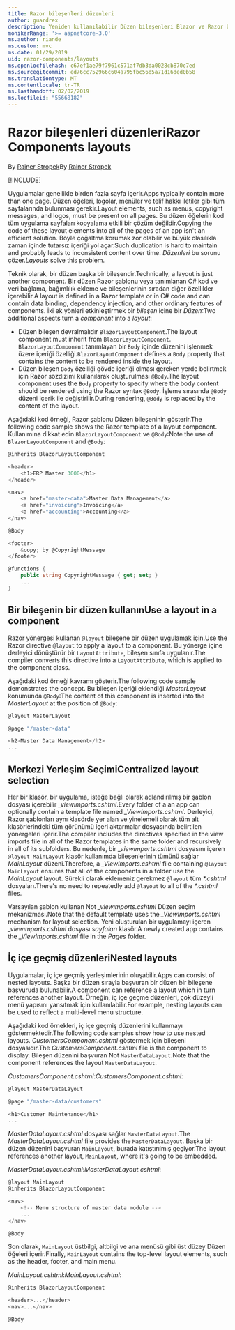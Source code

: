 ```yaml
---
title: Razor bileşenleri düzenleri
author: guardrex
description: Yeniden kullanılabilir Düzen bileşenleri Blazor ve Razor bileşenleri uygulamaları oluşturmayı öğrenin.
monikerRange: '>= aspnetcore-3.0'
ms.author: riande
ms.custom: mvc
ms.date: 01/29/2019
uid: razor-components/layouts
ms.openlocfilehash: c67ef1ae79f7961c571af7db3da0028cb870c7ed
ms.sourcegitcommit: ed76cc752966c604a795fbc56d5a71d16ded0b58
ms.translationtype: MT
ms.contentlocale: tr-TR
ms.lasthandoff: 02/02/2019
ms.locfileid: "55668182"
---
```

# <a name="razor-components-layouts"></a><span data-ttu-id="2784b-103">Razor bileşenleri düzenleri</span><span class="sxs-lookup"><span data-stu-id="2784b-103">Razor Components layouts</span></span>

<span data-ttu-id="2784b-104">By [Rainer Stropek](https://www.timecockpit.com)</span><span class="sxs-lookup"><span data-stu-id="2784b-104">By [Rainer Stropek](https://www.timecockpit.com)</span></span>

[!INCLUDE[](~/includes/razor-components-preview-notice.md)]

<span data-ttu-id="2784b-105">Uygulamalar genellikle birden fazla sayfa içerir.</span><span class="sxs-lookup"><span data-stu-id="2784b-105">Apps typically contain more than one page.</span></span> <span data-ttu-id="2784b-106">Düzen öğeleri, logolar, menüler ve telif hakkı iletiler gibi tüm sayfalarında bulunması gerekir.</span><span class="sxs-lookup"><span data-stu-id="2784b-106">Layout elements, such as menus, copyright messages, and logos, must be present on all pages.</span></span> <span data-ttu-id="2784b-107">Bu düzen öğelerin kod tüm uygulama sayfaları kopyalama etkili bir çözüm değildir.</span><span class="sxs-lookup"><span data-stu-id="2784b-107">Copying the code of these layout elements into all of the pages of an app isn't an efficient solution.</span></span> <span data-ttu-id="2784b-108">Böyle çoğaltma korumak zor olabilir ve büyük olasılıkla zaman içinde tutarsız içeriği yol açar.</span><span class="sxs-lookup"><span data-stu-id="2784b-108">Such duplication is hard to maintain and probably leads to inconsistent content over time.</span></span> <span data-ttu-id="2784b-109">*Düzenleri* bu sorunu çözer.</span><span class="sxs-lookup"><span data-stu-id="2784b-109">*Layouts* solve this problem.</span></span>

<span data-ttu-id="2784b-110">Teknik olarak, bir düzen başka bir bileşendir.</span><span class="sxs-lookup"><span data-stu-id="2784b-110">Technically, a layout is just another component.</span></span> <span data-ttu-id="2784b-111">Bir düzen Razor şablonu veya tanımlanan C# kod ve veri bağlama, bağımlılık ekleme ve bileşenlerinin sıradan diğer özellikler içerebilir.</span><span class="sxs-lookup"><span data-stu-id="2784b-111">A layout is defined in a Razor template or in C# code and can contain data binding, dependency injection, and other ordinary features of components.</span></span> <span data-ttu-id="2784b-112">İki ek yönleri etkinleştirmek bir *bileşen* içine bir *Düzen*:</span><span class="sxs-lookup"><span data-stu-id="2784b-112">Two additional aspects turn a *component* into a *layout*:</span></span>

* <span data-ttu-id="2784b-113">Düzen bileşen devralmalıdır `BlazorLayoutComponent`.</span><span class="sxs-lookup"><span data-stu-id="2784b-113">The layout component must inherit from `BlazorLayoutComponent`.</span></span> <span data-ttu-id="2784b-114">`BlazorLayoutComponent` tanımlayan bir `Body` içinde düzenini işlenmek üzere içeriği özelliği.</span><span class="sxs-lookup"><span data-stu-id="2784b-114">`BlazorLayoutComponent` defines a `Body` property that contains the content to be rendered inside the layout.</span></span>
* <span data-ttu-id="2784b-115">Düzen bileşen `Body` özelliği gövde içeriği olması gereken yerde belirtmek için Razor sözdizimi kullanılarak oluşturulması `@Body`.</span><span class="sxs-lookup"><span data-stu-id="2784b-115">The layout component uses the `Body` property to specify where the body content should be rendered using the Razor syntax `@Body`.</span></span> <span data-ttu-id="2784b-116">İşleme sırasında `@Body` düzeni içerik ile değiştirilir.</span><span class="sxs-lookup"><span data-stu-id="2784b-116">During rendering, `@Body` is replaced by the content of the layout.</span></span>

<span data-ttu-id="2784b-117">Aşağıdaki kod örneği, Razor şablonu Düzen bileşeninin gösterir.</span><span class="sxs-lookup"><span data-stu-id="2784b-117">The following code sample shows the Razor template of a layout component.</span></span> <span data-ttu-id="2784b-118">Kullanımına dikkat edin `BlazorLayoutComponent` ve `@Body`:</span><span class="sxs-lookup"><span data-stu-id="2784b-118">Note the use of `BlazorLayoutComponent` and `@Body`:</span></span>

```csharp
@inherits BlazorLayoutComponent

<header>
    <h1>ERP Master 3000</h1>
</header>

<nav>
    <a href="master-data">Master Data Management</a>
    <a href="invoicing">Invoicing</a>
    <a href="accounting">Accounting</a>
</nav>

@Body

<footer>
    &copy; by @CopyrightMessage
</footer>

@functions {
    public string CopyrightMessage { get; set; }
    ...
}
```

## <a name="use-a-layout-in-a-component"></a><span data-ttu-id="2784b-119">Bir bileşenin bir düzen kullanın</span><span class="sxs-lookup"><span data-stu-id="2784b-119">Use a layout in a component</span></span>

<span data-ttu-id="2784b-120">Razor yönergesi kullanan `@layout` bileşene bir düzen uygulamak için.</span><span class="sxs-lookup"><span data-stu-id="2784b-120">Use the Razor directive `@layout` to apply a layout to a component.</span></span> <span data-ttu-id="2784b-121">Bu yönerge içine derleyici dönüştürür bir `LayoutAttribute`, bileşen sınıfa uygulanır.</span><span class="sxs-lookup"><span data-stu-id="2784b-121">The compiler converts this directive into a `LayoutAttribute`, which is applied to the component class.</span></span>

<span data-ttu-id="2784b-122">Aşağıdaki kod örneği kavramı gösterir.</span><span class="sxs-lookup"><span data-stu-id="2784b-122">The following code sample demonstrates the concept.</span></span> <span data-ttu-id="2784b-123">Bu bileşen içeriği eklendiği *MasterLayout* konumunda `@Body`:</span><span class="sxs-lookup"><span data-stu-id="2784b-123">The content of this component is inserted into the *MasterLayout* at the position of `@Body`:</span></span>

```csharp
@layout MasterLayout

@page "/master-data"

<h2>Master Data Management</h2>
...
```

## <a name="centralized-layout-selection"></a><span data-ttu-id="2784b-124">Merkezi Yerleşim Seçimi</span><span class="sxs-lookup"><span data-stu-id="2784b-124">Centralized layout selection</span></span>

<span data-ttu-id="2784b-125">Her bir klasör, bir uygulama, isteğe bağlı olarak adlandırılmış bir şablon dosyası içerebilir *_viewımports.cshtml*.</span><span class="sxs-lookup"><span data-stu-id="2784b-125">Every folder of a an app can optionally contain a template file named *_ViewImports.cshtml*.</span></span> <span data-ttu-id="2784b-126">Derleyici, Razor şablonları aynı klasörde yer alan ve yinelemeli olarak tüm alt klasörlerindeki tüm görünümü içeri aktarmalar dosyasında belirtilen yönergeleri içerir.</span><span class="sxs-lookup"><span data-stu-id="2784b-126">The compiler includes the directives specified in the view imports file in all of the Razor templates in the same folder and recursively in all of its subfolders.</span></span> <span data-ttu-id="2784b-127">Bu nedenle, bir *_viewımports.cshtml* dosyasını içeren `@layout MainLayout` klasör kullanımda bileşenlerinin tümünü sağlar *MainLayout* düzeni.</span><span class="sxs-lookup"><span data-stu-id="2784b-127">Therefore, a *_ViewImports.cshtml* file containing `@layout MainLayout` ensures that all of the components in a folder use the *MainLayout* layout.</span></span> <span data-ttu-id="2784b-128">Sürekli olarak eklemeniz gerekmez `@layout` tüm  *\*.cshtml* dosyaları.</span><span class="sxs-lookup"><span data-stu-id="2784b-128">There's no need to repeatedly add `@layout` to all of the *\*.cshtml* files.</span></span>

<span data-ttu-id="2784b-129">Varsayılan şablon kullanan Not *_viewımports.cshtml* Düzen seçim mekanizması.</span><span class="sxs-lookup"><span data-stu-id="2784b-129">Note that the default template uses the *_ViewImports.cshtml* mechanism for layout selection.</span></span> <span data-ttu-id="2784b-130">Yeni oluşturulan bir uygulamayı içeren *_viewımports.cshtml* dosyası *sayfaları* klasör.</span><span class="sxs-lookup"><span data-stu-id="2784b-130">A newly created app contains the *_ViewImports.cshtml* file in the *Pages* folder.</span></span>

## <a name="nested-layouts"></a><span data-ttu-id="2784b-131">İç içe geçmiş düzenleri</span><span class="sxs-lookup"><span data-stu-id="2784b-131">Nested layouts</span></span>

<span data-ttu-id="2784b-132">Uygulamalar, iç içe geçmiş yerleşimlerinin oluşabilir.</span><span class="sxs-lookup"><span data-stu-id="2784b-132">Apps can consist of nested layouts.</span></span> <span data-ttu-id="2784b-133">Başka bir düzen sırayla başvuran bir düzen bir bileşene başvuruda bulunabilir.</span><span class="sxs-lookup"><span data-stu-id="2784b-133">A component can reference a layout which in turn references another layout.</span></span> <span data-ttu-id="2784b-134">Örneğin, iç içe geçme düzenleri, çok düzeyli menü yapısını yansıtmak için kullanılabilir.</span><span class="sxs-lookup"><span data-stu-id="2784b-134">For example, nesting layouts can be used to reflect a multi-level menu structure.</span></span>

<span data-ttu-id="2784b-135">Aşağıdaki kod örnekleri, iç içe geçmiş düzenlerini kullanmayı göstermektedir.</span><span class="sxs-lookup"><span data-stu-id="2784b-135">The following code samples show how to use nested layouts.</span></span> <span data-ttu-id="2784b-136">*CustomersComponent.cshtml* göstermek için bileşeni dosyasıdır.</span><span class="sxs-lookup"><span data-stu-id="2784b-136">The *CustomersComponent.cshtml* file is the component to display.</span></span> <span data-ttu-id="2784b-137">Bileşen düzenini başvuran Not `MasterDataLayout`.</span><span class="sxs-lookup"><span data-stu-id="2784b-137">Note that the component references the layout `MasterDataLayout`.</span></span>

<span data-ttu-id="2784b-138">*CustomersComponent.cshtml*:</span><span class="sxs-lookup"><span data-stu-id="2784b-138">*CustomersComponent.cshtml*:</span></span>

```csharp
@layout MasterDataLayout

@page "/master-data/customers"

<h1>Customer Maintenance</h1>
...
```

<span data-ttu-id="2784b-139">*MasterDataLayout.cshtml* dosyası sağlar `MasterDataLayout`.</span><span class="sxs-lookup"><span data-stu-id="2784b-139">The *MasterDataLayout.cshtml* file provides the `MasterDataLayout`.</span></span> <span data-ttu-id="2784b-140">Başka bir düzen düzenini başvuran `MainLayout`, burada katıştırılmış geçiyor.</span><span class="sxs-lookup"><span data-stu-id="2784b-140">The layout references another layout, `MainLayout`, where it's going to be embedded.</span></span>

<span data-ttu-id="2784b-141">*MasterDataLayout.cshtml*:</span><span class="sxs-lookup"><span data-stu-id="2784b-141">*MasterDataLayout.cshtml*:</span></span>

```csharp
@layout MainLayout
@inherits BlazorLayoutComponent

<nav>
    <!-- Menu structure of master data module -->
    ...
</nav>

@Body
```

<span data-ttu-id="2784b-142">Son olarak, `MainLayout` üstbilgi, altbilgi ve ana menüsü gibi üst düzey Düzen öğeleri içerir.</span><span class="sxs-lookup"><span data-stu-id="2784b-142">Finally, `MainLayout` contains the top-level layout elements, such as the header, footer, and main menu.</span></span>

<span data-ttu-id="2784b-143">*MainLayout.cshtml*:</span><span class="sxs-lookup"><span data-stu-id="2784b-143">*MainLayout.cshtml*:</span></span>

```csharp
@inherits BlazorLayoutComponent

<header>...</header>
<nav>...</nav>

@Body
```
